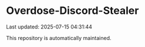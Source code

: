 # Overdose-Discord-Stealer

Last updated: 2025-07-15 04:31:44

This repository is automatically maintained.
